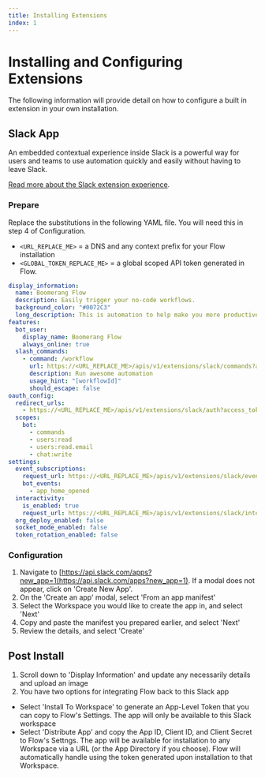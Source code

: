 ```yaml
---
title: Installing Extensions
index: 1
---
```


# Installing and Configuring Extensions

The following information will provide detail on how to configure a built in extension in your own installation.

## Slack App

An embedded contextual experience inside Slack is a powerful way for users and teams to use automation quickly and easily without having to leave Slack.

[Read more about the Slack extension experience](/docs/boomerang-flow/getting-to-know/slack).

### Prepare

Replace the substitutions in the following YAML file. You will need this in step 4 of Configuration.

- `<URL_REPLACE_ME>` = a DNS and any context prefix for your Flow installation
- `<GLOBAL_TOKEN_REPLACE_ME>` = a global scoped API token generated in Flow.

```YAML
display_information:
  name: Boomerang Flow
  description: Easily trigger your no-code workflows.
  background_color: "#0072C3"
  long_description: This is automation to help make you more productive, maximise efficiency, and save time. This is the future of workflow automation. Trigger your no-code workflows and solve problems. Easy.
features:
  bot_user:
    display_name: Boomerang Flow
    always_online: true
  slash_commands:
    - command: /workflow
      url: https://<URL_REPLACE_ME>/apis/v1/extensions/slack/commands?access_token=<GLOBAL_TOKEN_REPLACE_ME>
      description: Run awesome automation
      usage_hint: "[workflowId]"
      should_escape: false
oauth_config:
  redirect_urls:
    - https://<URL_REPLACE_ME>/apis/v1/extensions/slack/auth?access_token=<GLOBAL_TOKEN_REPLACE_ME>
  scopes:
    bot:
      - commands
      - users:read
      - users:read.email
      - chat:write
settings:
  event_subscriptions:
    request_url: https://<URL_REPLACE_ME>/apis/v1/extensions/slack/events?access_token=<GLOBAL_TOKEN_REPLACE_ME>
    bot_events:
      - app_home_opened
  interactivity:
    is_enabled: true
    request_url: https://<URL_REPLACE_ME>/apis/v1/extensions/slack/interactivity?access_token=<GLOBAL_TOKEN_REPLACE_ME>
  org_deploy_enabled: false
  socket_mode_enabled: false
  token_rotation_enabled: false
```

### Configuration 

1. Navigate to [https://api.slack.com/apps?new_app=1(https://api.slack.com/apps?new_app=1). If a modal does not appear, click on 'Create New App'.
2. On the 'Create an app' modal, select 'From an app manifest'
3. Select the Workspace you would like to create the app in, and select 'Next'
4. Copy and paste the manifest you prepared earlier, and select 'Next'
5. Review the details, and select 'Create'

## Post Install

1. Scroll down to 'Display Information' and update any necessarily details and upload an image
2. You have two options for integrating Flow back to this Slack app
  - Select 'Install To Workspace' to generate an App-Level Token that you can copy to Flow's Settings. The app will only be available to this Slack workspace
  - Select 'Distribute App' and copy the App ID, Client ID, and Client Secret to Flow's Settngs. The app will be available for installation to any Workspace via a URL (or the App Directory if you choose). Flow will automatically handle using the token generated upon installation to that Workspace.